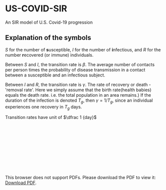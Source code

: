 # US-COVID-SIR
An SIR model of U.S. Covid-19 progression 

## Explanation of the symbols
$S$ for the number of **s**usceptible, $I$ for the number of **i**nfectious, and $R$ for the number **r**ecovered (or immune) individuals. 

Between $S$ and $I$, the transition rate is $\beta$. The average number of contacts per person times the probability of disease transmission in a contact between a susceptible and an infectious subject.

Between $I$ and $R$, the transition rate is $\gamma$. The rate of recovery or death - 'removal rate'. Here we simply assume that the birth rate(health babies) equals the death rate. i.e. the total population in an area remains.) If the duration of the infection is denoted $T_g$, then $\gamma = 1/T_g$, since an individual experiences one recovery in $T_g$ days.

Transition rates have unit of $\dfrac 1 {day}$

<object data="https://github.com/vabi-hao/US-COVID-SIR/blob/master-edit/covid_us_seir_1.pdf" type="application/pdf" width="700px" height="700px">
    <embed src="https://github.com/vabi-hao/US-COVID-SIR/blob/master-edit/covid_us_seir_1.pdf">
        <p>This browser does not support PDFs. Please download the PDF to view it: <a href="http://yoursite.com/the.pdf">Download PDF</a>.</p>
    </embed>
</object>

